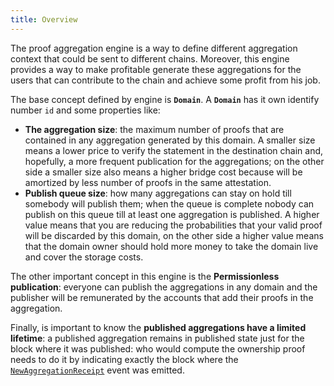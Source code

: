 ```yaml
---
title: Overview
---
```


The proof aggregation engine is a way to define different aggregation context that could be sent to different chains. Moreover, this engine provides a way to make profitable generate these aggregations for the users that can contribute to the chain and achieve some profit from his job.

The base concept defined by engine is **`Domain`**. A **`Domain`** has it own identify number `id` and some properties like:

* **The aggregation size**: the maximum number of proofs that are contained in any aggregation generated by this domain. A smaller size means a lower price to verify the statement in the destination chain and, hopefully, a more frequent publication for the aggregations; on the other side a smaller size also means a higher bridge cost because will be amortized by less number of proofs in the same attestation.
* **Publish queue size**: how many aggregations can stay on hold till somebody will publish them; when the queue is complete nobody can publish on this queue till at least one aggregation is published. A higher value means that you are reducing the probabilities that your valid proof will be discarded by this domain, on the other side a higher value means that the domain owner should hold more money to take the domain live and cover the storage costs.

The other important concept in this engine is the **Permissionless publication**: everyone can publish the aggregations in any domain and the publisher will be remunerated by the accounts that add their proofs in the aggregation.

Finally, is important to know the **published aggregations have a limited lifetime**: a published aggregation remains in published state just for the block where it was published: who would compute the ownership proof needs to do it by indicating exactly the block where the [`NewAggregationReceipt`](../02-mainchain/05-mainchain_api.md#newaggregationreceipt) event was emitted.

